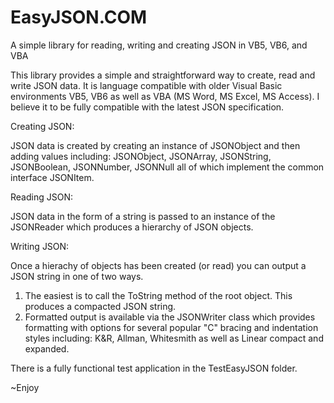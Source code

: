 # EasyJSON.COM
A simple library for reading, writing and creating JSON in VB5, VB6, and VBA

This library provides a simple and straightforward way to create, read and write JSON data.  It is language compatible 
with older Visual Basic environments VB5, VB6 as well as VBA (MS Word, MS Excel, MS Access).  I believe it to be 
fully compatible with the latest JSON specification.

Creating JSON:

JSON data is created by creating an instance of JSONObject and then adding values including:
  JSONObject, JSONArray, JSONString, JSONBoolean, JSONNumber, JSONNull all of which implement the common interface JSONItem.
  
Reading JSON:

JSON data in the form of a string is passed to an instance of the JSONReader which produces a hierarchy of JSON objects.

Writing JSON:

Once a hierachy of objects has been created (or read) you can output a JSON string in one of two ways.  
  1) The easiest is to call the ToString method of the root object.  This produces a compacted JSON string.
  2) Formatted output is available via the JSONWriter class which provides formatting with options for several
     popular "C" bracing and indentation styles including: K&R, Allman, Whitesmith as well as Linear compact and expanded.
  
 There is a fully functional test application in the TestEasyJSON folder.
  
~Enjoy
